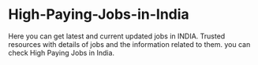 # High-Paying-Jobs-in-India
Here you can get latest and current updated jobs in INDIA. Trusted resources with details of jobs and the information related to them. you can check High Paying Jobs in India.
